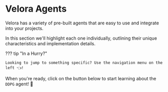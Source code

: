 # Velora Agents

Velora has a variety of pre-built agents that are easy to use and integrate into your projects.

In this section we'll highlight each one individually, outlining their unique characteristics and implementation details.

??? tip "In a Hurry?"

    Looking to jump to something specific? Use the navigation menu on the left 👈!

When you're ready, click on the button below to start learning about the `DDPG` agent! 🚀
